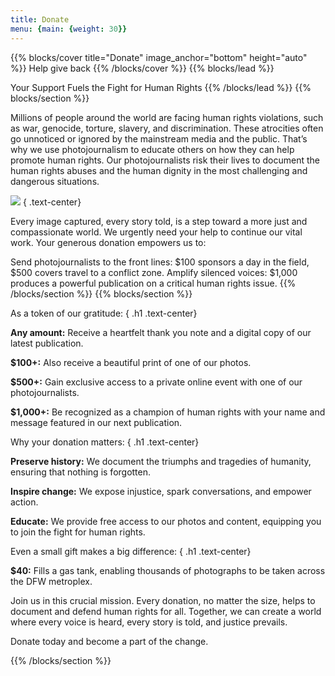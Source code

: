 ```yaml
---
title: Donate
menu: {main: {weight: 30}}
---
```

{{% blocks/cover title="Donate" image_anchor="bottom" height="auto" %}}
Help give back
{{% /blocks/cover %}}
{{% blocks/lead %}}

Your Support Fuels the Fight for Human Rights
{{% /blocks/lead %}}
{{% blocks/section %}}

Millions of people around the world are facing human rights violations, such as war, genocide, torture, slavery, and discrimination. These atrocities often go unnoticed or ignored by the mainstream media and the public. That’s why we use photojournalism to educate others on how they can help promote human rights. Our photojournalists risk their lives to document the human rights abuses and the human dignity in the most challenging and dangerous situations.

<a target="_blank" href="https://donorbox.org/donations-year-2"><img src="/images/logo-button-medium.png" /></a>
{ .text-center}

Every image captured, every story told, is a step toward a more just and compassionate world. We urgently need your help to continue our vital work. Your generous donation empowers us to:

Send photojournalists to the front lines: $100 sponsors a day in the field, $500 covers travel to a conflict zone.
Amplify silenced voices: $1,000 produces a powerful publication on a critical human rights issue.
{{% /blocks/section %}}
{{% blocks/section %}}

As a token of our gratitude:
{ .h1 .text-center}

<b>Any amount:</b> Receive a heartfelt thank you note and a digital copy of our latest publication.

<b>$100+:</b> Also receive a beautiful print of one of our photos.

<b>$500+:</b> Gain exclusive access to a private online event with one of our photojournalists.

<b>$1,000+:</b> Be recognized as a champion of human rights with your name and message featured in our next publication.

Why your donation matters:
{ .h1 .text-center}

<b>Preserve history:</b> We document the triumphs and tragedies of humanity, ensuring that nothing is forgotten.

<b>Inspire change:</b> We expose injustice, spark conversations, and empower action.

<b>Educate:</b> We provide free access to our photos and content, equipping you to join the fight for human rights.

Even a small gift makes a big difference:
{ .h1 .text-center}

<b>$40:</b> Fills a gas tank, enabling thousands of photographs to be taken across the DFW metroplex.

Join us in this crucial mission. Every donation, no matter the size, helps to document and defend human rights for all. Together, we can create a world where every voice is heard, every story is told, and justice prevails.

Donate today and become a part of the change.

{{% /blocks/section %}}
